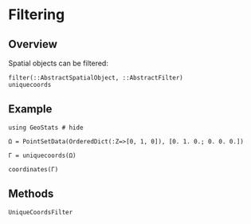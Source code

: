 # Filtering

## Overview

Spatial objects can be filtered:

```@docs
filter(::AbstractSpatialObject, ::AbstractFilter)
uniquecoords
```

## Example

```@example
using GeoStats # hide

Ω = PointSetData(OrderedDict(:Z=>[0, 1, 0]), [0. 1. 0.; 0. 0. 0.])

Γ = uniquecoords(Ω)

coordinates(Γ)
```

## Methods

```@docs
UniqueCoordsFilter
```
